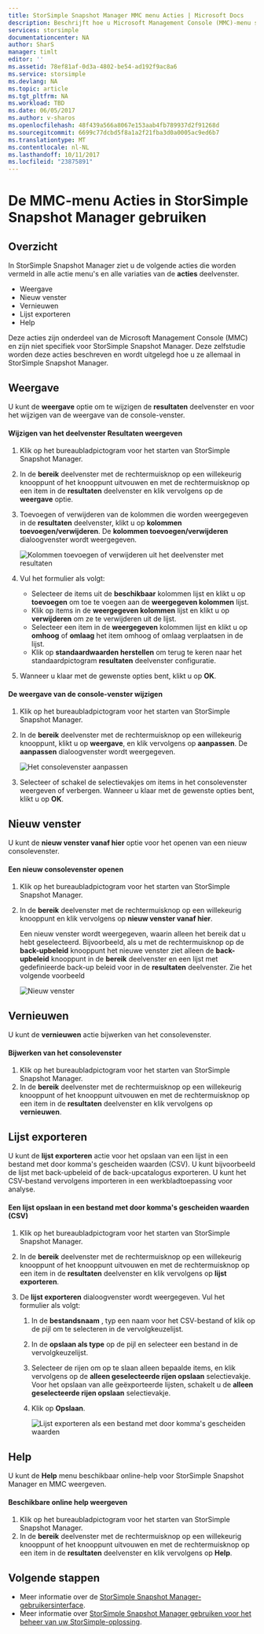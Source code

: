 ```yaml
---
title: StorSimple Snapshot Manager MMC menu Acties | Microsoft Docs
description: Beschrijft hoe u Microsoft Management Console (MMC)-menu standaardacties in StorSimple Snapshot Manager.
services: storsimple
documentationcenter: NA
author: SharS
manager: timlt
editor: ''
ms.assetid: 78ef81af-0d3a-4802-be54-ad192f9ac8a6
ms.service: storsimple
ms.devlang: NA
ms.topic: article
ms.tgt_pltfrm: NA
ms.workload: TBD
ms.date: 06/05/2017
ms.author: v-sharos
ms.openlocfilehash: 48f439a566a8067e153aab4fb789937d2f91268d
ms.sourcegitcommit: 6699c77dcbd5f8a1a2f21fba3d0a0005ac9ed6b7
ms.translationtype: MT
ms.contentlocale: nl-NL
ms.lasthandoff: 10/11/2017
ms.locfileid: "23875891"
---
```

# <a name="use-the-mmc-menu-actions-in-storsimple-snapshot-manager"></a>De MMC-menu Acties in StorSimple Snapshot Manager gebruiken

## <a name="overview"></a>Overzicht
In StorSimple Snapshot Manager ziet u de volgende acties die worden vermeld in alle actie menu's en alle variaties van de **acties** deelvenster.

* Weergave
* Nieuw venster 
* Vernieuwen 
* Lijst exporteren 
* Help 

Deze acties zijn onderdeel van de Microsoft Management Console (MMC) en zijn niet specifiek voor StorSimple Snapshot Manager. Deze zelfstudie worden deze acties beschreven en wordt uitgelegd hoe u ze allemaal in StorSimple Snapshot Manager.

## <a name="view"></a>Weergave
U kunt de **weergave** optie om te wijzigen de **resultaten** deelvenster en voor het wijzigen van de weergave van de console-venster. 

#### <a name="to-change-the-results-pane-view"></a>Wijzigen van het deelvenster Resultaten weergeven
1. Klik op het bureaubladpictogram voor het starten van StorSimple Snapshot Manager.
2. In de **bereik** deelvenster met de rechtermuisknop op een willekeurig knooppunt of het knooppunt uitvouwen en met de rechtermuisknop op een item in de **resultaten** deelvenster en klik vervolgens op de **weergave** optie. 
3. Toevoegen of verwijderen van de kolommen die worden weergegeven in de **resultaten** deelvenster, klikt u op **kolommen toevoegen/verwijderen**. De **kolommen toevoegen/verwijderen** dialoogvenster wordt weergegeven.
   
    ![Kolommen toevoegen of verwijderen uit het deelvenster met resultaten](./media/storsimple-snapshot-manager-mmc-menu/HCS_SSM_Add_remove_columns.png) 
4. Vul het formulier als volgt:
   
   * Selecteer de items uit de **beschikbaar** kolommen lijst en klikt u op **toevoegen** om toe te voegen aan de **weergegeven kolommen** lijst. 
   * Klik op items in de **weergegeven kolommen** lijst en klikt u op **verwijderen** om ze te verwijderen uit de lijst. 
   * Selecteer een item in de **weergegeven** kolommen lijst en klikt u op **omhoog** of **omlaag** het item omhoog of omlaag verplaatsen in de lijst. 
   * Klik op **standaardwaarden herstellen** om terug te keren naar het standaardpictogram **resultaten** deelvenster configuratie. 
5. Wanneer u klaar met de gewenste opties bent, klikt u op **OK**. 

#### <a name="to-change-the-console-window-view"></a>De weergave van de console-venster wijzigen
1. Klik op het bureaubladpictogram voor het starten van StorSimple Snapshot Manager.
2. In de **bereik** deelvenster met de rechtermuisknop op een willekeurig knooppunt, klikt u op **weergave**, en klik vervolgens op **aanpassen**. De **aanpassen** dialoogvenster wordt weergegeven.
   
    ![Het consolevenster aanpassen](./media/storsimple-snapshot-manager-mmc-menu/HCS_SSM_Customize.png) 
3. Selecteer of schakel de selectievakjes om items in het consolevenster weergeven of verbergen. Wanneer u klaar met de gewenste opties bent, klikt u op **OK**.

## <a name="new-window-from-here"></a>Nieuw venster
U kunt de **nieuw venster vanaf hier** optie voor het openen van een nieuw consolevenster.

#### <a name="to-open-a-new-console-window"></a>Een nieuw consolevenster openen
1. Klik op het bureaubladpictogram voor het starten van StorSimple Snapshot Manager.
2. In de **bereik** deelvenster met de rechtermuisknop op een willekeurig knooppunt en klik vervolgens op **nieuw venster vanaf hier**. 
   
    Een nieuw venster wordt weergegeven, waarin alleen het bereik dat u hebt geselecteerd. Bijvoorbeeld, als u met de rechtermuisknop op de **back-upbeleid** knooppunt het nieuwe venster ziet alleen de **back-upbeleid** knooppunt in de **bereik** deelvenster en een lijst met gedefinieerde back-up beleid voor in de **resultaten** deelvenster. Zie het volgende voorbeeld
   
    ![Nieuw venster](./media/storsimple-snapshot-manager-mmc-menu/HCS_SSM_NewWindow.png) 

## <a name="refresh"></a>Vernieuwen
U kunt de **vernieuwen** actie bijwerken van het consolevenster.

#### <a name="to-update-the-console-window"></a>Bijwerken van het consolevenster
1. Klik op het bureaubladpictogram voor het starten van StorSimple Snapshot Manager.
2. In de **bereik** deelvenster met de rechtermuisknop op een willekeurig knooppunt of het knooppunt uitvouwen en met de rechtermuisknop op een item in de **resultaten** deelvenster en klik vervolgens op **vernieuwen**. 

## <a name="export-list"></a>Lijst exporteren
U kunt de **lijst exporteren** actie voor het opslaan van een lijst in een bestand met door komma's gescheiden waarden (CSV). U kunt bijvoorbeeld de lijst met back-upbeleid of de back-upcatalogus exporteren. U kunt het CSV-bestand vervolgens importeren in een werkbladtoepassing voor analyse.

#### <a name="to-save-a-list-in-a-comma-separated-value-csv-file"></a>Een lijst opslaan in een bestand met door komma's gescheiden waarden (CSV)
1. Klik op het bureaubladpictogram voor het starten van StorSimple Snapshot Manager. 
2. In de **bereik** deelvenster met de rechtermuisknop op een willekeurig knooppunt of het knooppunt uitvouwen en met de rechtermuisknop op een item in de **resultaten** deelvenster en klik vervolgens op **lijst exporteren**. 
3. De **lijst exporteren** dialoogvenster wordt weergegeven. Vul het formulier als volgt: 
   
   1. In de **bestandsnaam** , typ een naam voor het CSV-bestand of klik op de pijl om te selecteren in de vervolgkeuzelijst.
   2. In de **opslaan als type** op de pijl en selecteer een bestand in de vervolgkeuzelijst.
   3. Selecteer de rijen om op te slaan alleen bepaalde items, en klik vervolgens op de **alleen geselecteerde rijen opslaan** selectievakje. Voor het opslaan van alle geëxporteerde lijsten, schakelt u de **alleen geselecteerde rijen opslaan** selectievakje.
   4. Klik op **Opslaan**.
      
      ![Lijst exporteren als een bestand met door komma's gescheiden waarden](./media/storsimple-snapshot-manager-mmc-menu/HCS_SSM_Export_List.png) 

## <a name="help"></a>Help
U kunt de **Help** menu beschikbaar online-help voor StorSimple Snapshot Manager en MMC weergeven.

#### <a name="to-view-available-online-help"></a>Beschikbare online help weergeven
1. Klik op het bureaubladpictogram voor het starten van StorSimple Snapshot Manager.
2. In de **bereik** deelvenster met de rechtermuisknop op een willekeurig knooppunt of het knooppunt uitvouwen en met de rechtermuisknop op een item in de **resultaten** deelvenster en klik vervolgens op **Help**. 

## <a name="next-steps"></a>Volgende stappen
* Meer informatie over de [StorSimple Snapshot Manager-gebruikersinterface](storsimple-use-snapshot-manager.md).
* Meer informatie over [StorSimple Snapshot Manager gebruiken voor het beheer van uw StorSimple-oplossing](storsimple-snapshot-manager-admin.md).

